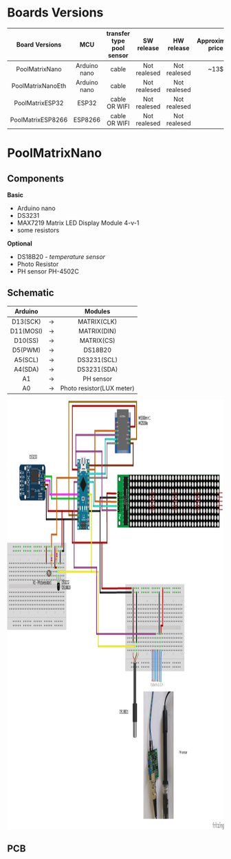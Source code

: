 # Boards Versions
|  Board Versions  | MCU | transfer type pool sensor | SW release | HW release |  Approximate price  |
| :--------: |:---:| :-----------------------: | :--------: | :--------: | :-----------------: |
| PoolMatrixNano | Arduino nano | cable | Not realesed | Not realesed | ~13$ |
| PoolMatrixNanoEth | Arduino nano | cable | Not realesed | Not realesed |  |
| PoolMatrixESP32 | ESP32 | cable OR WIFI | Not realesed | Not realesed |  |
| PoolMatrixESP8266 | ESP8266 | cable OR WIFI | Not realesed | Not realesed | |

# PoolMatrixNano
## Components
**Basic**
  * Arduino nano
  * DS3231
  * MAX7219 Matrix LED Display Module 4-v-1
  * some resistors
  
**Optional**
  * DS18B20 *- temperature sensor*
  * Photo Resistor
  * PH sensor PH-4502C 
    
## Schematic
|  Arduino  |   |  Modules  |
| :-------: |---|  :------: |
| D13(SCK) | -> |  MATRIX(CLK) |
| D11(MOSI) | -> |  MATRIX(DIN) |
| D10(SS) | -> | MATRIX(CS) |
| D5(PWM) | -> | DS18B20 |
| A5(SCL) | -> | DS3231(SCL) |
| A4(SDA) | -> | DS3231(SDA) |
| A1 | -> | PH sensor |
| A0 | -> | Photo resistor(LUX meter) |

<img src="image/pool-scheme.png" height="1000" />

## PCB
